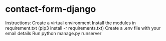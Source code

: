 # contact-form-django

Instructions:
Create a virtual environment
Install the modules in requirement.txt (pip3 install -r requirements.txt)
Create a .env file with your email details
Run python manage.py runserver